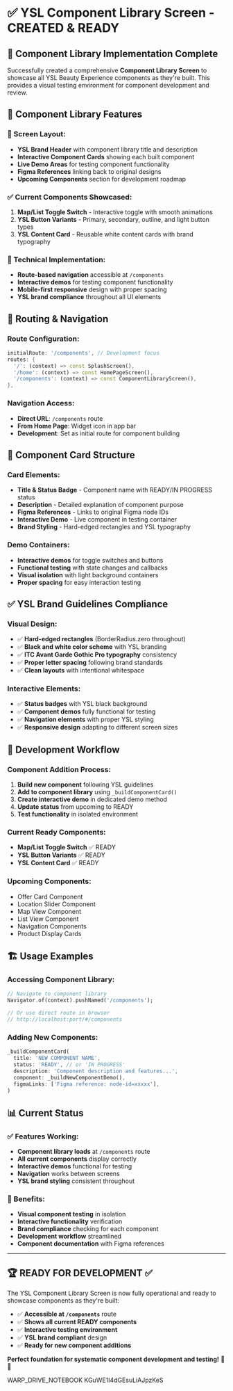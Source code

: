 # ✅ YSL Component Library Screen - CREATED & READY

## 🎯 **Component Library Implementation Complete**

Successfully created a comprehensive **Component Library Screen** to showcase all YSL Beauty Experience components as they're built. This provides a visual testing environment for component development and review.

## 🎨 **Component Library Features**

### **📱 Screen Layout:**
- **YSL Brand Header** with component library title and description
- **Interactive Component Cards** showing each built component
- **Live Demo Areas** for testing component functionality
- **Figma References** linking back to original designs
- **Upcoming Components** section for development roadmap

### **✅ Current Components Showcased:**
1. **Map/List Toggle Switch** - Interactive toggle with smooth animations
2. **YSL Button Variants** - Primary, secondary, outline, and light button types
3. **YSL Content Card** - Reusable white content cards with brand typography

### **🔧 Technical Implementation:**
- **Route-based navigation** accessible at `/components`
- **Interactive demos** for testing component functionality
- **Mobile-first responsive** design with proper spacing
- **YSL brand compliance** throughout all UI elements

## 🚀 **Routing & Navigation**

### **Route Configuration:**
```dart
initialRoute: '/components', // Development focus
routes: {
  '/': (context) => const SplashScreen(),
  '/home': (context) => const HomePageScreen(),
  '/components': (context) => const ComponentLibraryScreen(),
},
```

### **Navigation Access:**
- **Direct URL**: `/components` route
- **From Home Page**: Widget icon in app bar
- **Development**: Set as initial route for component building

## 📱 **Component Card Structure**

### **Card Elements:**
- **Title & Status Badge** - Component name with READY/IN PROGRESS status
- **Description** - Detailed explanation of component purpose
- **Figma References** - Links to original Figma node IDs
- **Interactive Demo** - Live component in testing container
- **Brand Styling** - Hard-edged rectangles and YSL typography

### **Demo Containers:**
- **Interactive demos** for toggle switches and buttons
- **Functional testing** with state changes and callbacks
- **Visual isolation** with light background containers
- **Proper spacing** for easy interaction testing

## ✅ **YSL Brand Guidelines Compliance**

### **Visual Design:**
- ✅ **Hard-edged rectangles** (BorderRadius.zero throughout)
- ✅ **Black and white color scheme** with YSL branding
- ✅ **ITC Avant Garde Gothic Pro typography** consistency
- ✅ **Proper letter spacing** following brand standards
- ✅ **Clean layouts** with intentional whitespace

### **Interactive Elements:**
- ✅ **Status badges** with YSL black background
- ✅ **Component demos** fully functional for testing
- ✅ **Navigation elements** with proper YSL styling
- ✅ **Responsive design** adapting to different screen sizes

## 🎯 **Development Workflow**

### **Component Addition Process:**
1. **Build new component** following YSL guidelines
2. **Add to component library** using `_buildComponentCard()`
3. **Create interactive demo** in dedicated demo method
4. **Update status** from upcoming to READY
5. **Test functionality** in isolated environment

### **Current Ready Components:**
- **Map/List Toggle Switch** ✅ READY
- **YSL Button Variants** ✅ READY  
- **YSL Content Card** ✅ READY

### **Upcoming Components:**
- Offer Card Component
- Location Slider Component
- Map View Component  
- List View Component
- Navigation Components
- Product Display Cards

## 🏗️ **Usage Examples**

### **Accessing Component Library:**
```dart
// Navigate to component library
Navigator.of(context).pushNamed('/components');

// Or use direct route in browser
// http://localhost:port/#/components
```

### **Adding New Components:**
```dart
_buildComponentCard(
  title: 'NEW COMPONENT NAME',
  status: 'READY', // or 'IN PROGRESS'
  description: 'Component description and features...',
  component: _buildNewComponentDemo(),
  figmaLinks: ['Figma reference: node-id=xxxxx'],
)
```

## 📊 **Current Status**

### **✅ Features Working:**
- **Component library loads** at `/components` route
- **All current components** display correctly
- **Interactive demos** functional for testing
- **Navigation** works between screens
- **YSL brand styling** consistent throughout

### **🎯 Benefits:**
- **Visual component testing** in isolation
- **Interactive functionality** verification  
- **Brand compliance** checking for each component
- **Development workflow** streamlined
- **Component documentation** with Figma references

---

## 🏆 **READY FOR DEVELOPMENT** ✅

The YSL Component Library Screen is now fully operational and ready to showcase components as they're built:

- ✅ **Accessible at `/components`** route
- ✅ **Shows all current READY components**
- ✅ **Interactive testing environment** 
- ✅ **YSL brand compliant** design
- ✅ **Ready for new component additions**

**Perfect foundation for systematic component development and testing!** 🎨✨

<citations>
<document>
<document_type>WARP_DRIVE_NOTEBOOK</document_type>
<document_id>KGuWE1I4dGEsuLiAJpzKeS</document_id>
</document>
</citations>